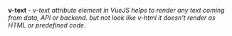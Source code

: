 **v-text** - *v-text attribute element in VueJS helps to render any text coming from data, API or backend.
but not look like v-html it doesn't render as HTML or predefined code*.
